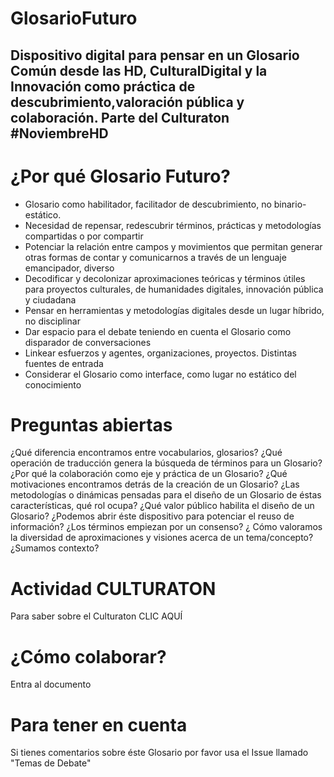 # GlosarioFuturo
Dispositivo digital para pensar en un Glosario Común desde las HD, CulturalDigital y la Innovación como práctica de descubrimiento,valoración pública y colaboración. 
Parte del Culturaton #NoviembreHD
--------------------------------

# ¿Por qué Glosario Futuro?

* Glosario como habilitador, facilitador de descubrimiento, no binario-estático.
* Necesidad de repensar, redescubrir términos, prácticas y metodologías compartidas o por compartir
* Potenciar la relación entre campos y movimientos que permitan generar otras formas de contar y comunicarnos a través de un lenguaje emancipador, diverso
* Decodificar y decolonizar aproximaciones teóricas y términos útiles para proyectos culturales, de humanidades digitales, innovación pública y ciudadana
* Pensar en herramientas y metodologías digitales desde un lugar híbrido, no disciplinar
* Dar espacio para el debate teniendo en cuenta el Glosario como disparador de conversaciones 
* Linkear esfuerzos y agentes, organizaciones, proyectos. Distintas fuentes de entrada
* Considerar el Glosario como interface, como lugar no estático del conocimiento


# Preguntas abiertas 


¿Qué diferencia encontramos entre vocabularios, glosarios?
¿Qué operación de traducción genera la búsqueda de términos para un Glosario?
¿Por qué la colaboración como eje y práctica de un Glosario?
¿Qué motivaciones encontramos detrás de la creación de un Glosario?
¿Las metodologías o dinámicas pensadas para el diseño de un Glosario de éstas características, qué rol ocupa?
¿Qué valor público habilita el diseño de un Glosario?
¿Podemos abrir éste dispositivo para potenciar el reuso de información?
¿Los términos empiezan por un consenso? ¿ Cómo valoramos la diversidad de aproximaciones y visiones acerca de un tema/concepto?
¿Sumamos contexto?

# Actividad CULTURATON

Para saber sobre el Culturaton CLIC AQUÍ

# ¿Cómo colaborar?

Entra al documento 


# Para tener en cuenta 

Si tienes comentarios sobre éste Glosario por favor usa el Issue llamado "Temas de Debate"




